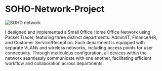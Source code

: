 # SOHO-Network-Project


![SOHO network](https://github.com/dholt13/SOHO-Network-Project/assets/69023233/022f06b0-3eec-4843-a531-0308aadf74a9)



I designed and implemented a Small Office Home Office Network using Packet Tracer, featuring three distinct departments: Admin/IT, Finance/HR, and Customer Service/Reception. Each department is equipped with separate VLANs and wireless networks, including access points for user connectivity. Through meticulous configuration, all devices within the network seamlessly communicate with one another, facilitating efficient workflow and collaboration across departments.
